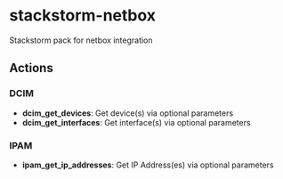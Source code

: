 # stackstorm-netbox
Stackstorm pack for netbox integration

## Actions

### DCIM
- **dcim_get_devices**: Get device(s) via optional parameters
- **dcim_get_interfaces**: Get interface(s) via optional parameters

### IPAM
- **ipam_get_ip_addresses**: Get IP Address(es) via optional parameters
